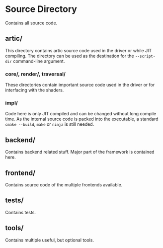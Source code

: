 # Source Directory

Contains all source code.

## artic/

This directory contains artic source code used in the driver or while JIT compiling.
The directory can be used as the destination for the `--script-dir` command-line argument.

### core/, render/, traversal/

These directories contain important source code used in the driver or for interfacing with the shaders.

### impl/

Code here is only JIT compiled and can be changed without long compile time. As the internal source code is packed into the executable, a standard `cmake --build`, `make` or `ninja` is still needed.

## backend/

Contains backend related stuff. Major part of the framework is contained here.

## frontend/

Contains source code of the multiple frontends available.

## tests/

Contains tests.

## tools/

Contains multiple useful, but optional tools.
